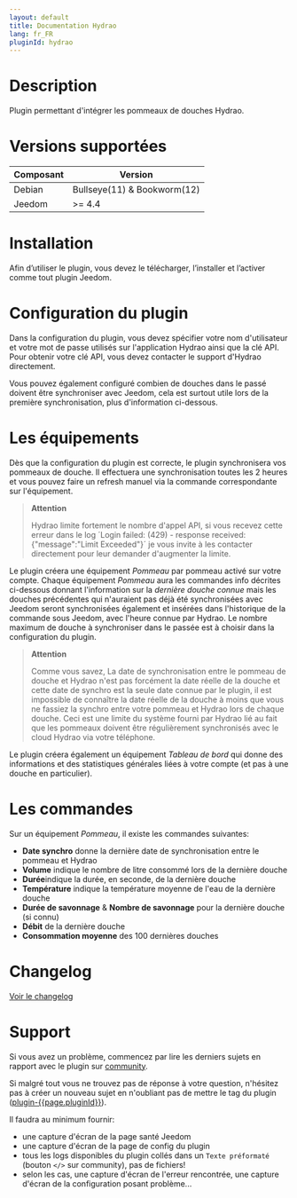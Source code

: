 ```yaml
---
layout: default
title: Documentation Hydrao
lang: fr_FR
pluginId: hydrao
---
```


# Description

Plugin permettant d'intégrer les pommeaux de douches Hydrao.

# Versions supportées

| Composant | Version                     |
|-----------|-----------------------------|
| Debian    | Bullseye(11) & Bookworm(12) |
| Jeedom    | >= 4.4                      |

# Installation

Afin d’utiliser le plugin, vous devez le télécharger, l’installer et l’activer comme tout plugin Jeedom.

# Configuration du plugin

Dans la configuration du plugin, vous devez spécifier votre nom d'utilisateur et votre mot de passe utilisés sur l'application Hydrao ainsi que la clé API. Pour obtenir votre clé API, vous devez contacter le support d'Hydrao directement.

Vous pouvez également configuré combien de douches dans le passé doivent être synchroniser avec Jeedom, cela est surtout utile lors de la première synchronisation, plus d'information ci-dessous.

# Les équipements

Dès que la configuration du plugin est correcte, le plugin synchronisera vos pommeaux de douche.
Il effectuera une synchronisation toutes les 2 heures et vous pouvez faire un refresh manuel via la commande correspondante sur l'équipement.

> **Attention**
>
> Hydrao limite fortement le nombre d'appel API, si vous recevez cette erreur dans le log ´Login failed: (429) - response received: {"message":"Limit Exceeded"}´ je vous invite à les contacter directement pour leur demander d'augmenter la limite.

Le plugin créera une équipement *Pommeau* par pommeau activé sur votre compte. Chaque équipement *Pommeau* aura les commandes info décrites ci-dessous donnant l'information sur la *dernière douche connue* mais les douches précédentes qui n'auraient pas déjà été synchronisées avec Jeedom seront synchronisées également et insérées dans l'historique de la commande sous Jeedom, avec l'heure connue par Hydrao. Le nombre maximum de douche à synchroniser dans le passée est à choisir dans la configuration du plugin.

> **Attention**
>
> Comme vous savez, La date de synchronisation entre le pommeau de douche et Hydrao n'est pas forcément la date réelle de la douche et cette date de synchro est la seule date connue par le plugin, il est impossible de connaître la date réelle de la douche à moins que vous ne fassiez la synchro entre votre pommeau et Hydrao lors de chaque douche. Ceci est une limite du système fourni par Hydrao lié au fait que les pommeaux doivent être régulièrement synchronisés avec le cloud Hydrao via votre téléphone.

Le plugin créera également un équipement *Tableau de bord* qui donne des informations et des statistiques générales liées à votre compte (et pas à une douche en particulier).

# Les commandes

Sur un équipement *Pommeau*, il existe les commandes suivantes:

- **Date synchro** donne la dernière date de synchronisation entre le pommeau et Hydrao
- **Volume** indique le nombre de litre consommé lors de la dernière douche
- **Durée**indique la durée, en seconde, de la dernière douche
- **Température** indique la température moyenne de l'eau de la dernière douche
- **Durée de savonnage** & **Nombre de savonnage** pour la dernière douche (si connu)
- **Débit** de la dernière douche
- **Consommation moyenne** des 100 dernières douches

# Changelog

[Voir le changelog](./changelog)

# Support

Si vous avez un problème, commencez par lire les derniers sujets en rapport avec le plugin sur [community]({{site.forum}}/tag/plugin-{{page.pluginId}}).

Si malgré tout vous ne trouvez pas de réponse à votre question, n'hésitez pas à créer un nouveau sujet en n'oubliant pas de mettre le tag du plugin ([plugin-{{page.pluginId}}]({{site.forum}}/tag/plugin-{{page.pluginId}})).

Il faudra au minimum fournir:

- une capture d'écran de la page santé Jeedom
- une capture d'écran de la page de config du plugin
- tous les logs disponibles du plugin collés dans un `Texte préformaté` (bouton `</>` sur community), pas de fichiers!
- selon les cas, une capture d'écran de l'erreur rencontrée, une capture d'écran de la configuration posant problème...
